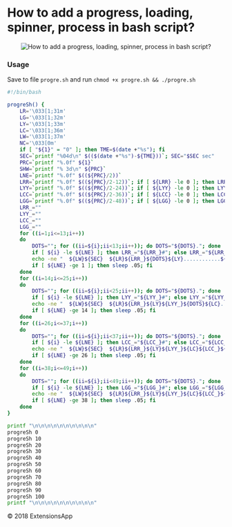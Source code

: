 # How to add a progress, loading, spinner, process in bash script?

<p align="center"><img src="https://raw.githubusercontent.com/extensionsapp/progre.sh/master/progreSh.gif" alt="How to add a progress, loading, spinner, process in bash script?" title="How to add a progress, loading, spinner, process in bash script?"></p>

### Usage

Save to file `progre.sh` and run `chmod +x progre.sh && ./progre.sh`

```bash
#!/bin/bash

progreSh() {
    LR='\033[1;31m'
    LG='\033[1;32m'
    LY='\033[1;33m'
    LC='\033[1;36m'
    LW='\033[1;37m'
    NC='\033[0m'
    if [ "${1}" = "0" ]; then TME=$(date +"%s"); fi
    SEC=`printf "%04d\n" $(($(date +"%s")-${TME}))`; SEC="$SEC sec"
    PRC=`printf "%.0f" ${1}`
    SHW=`printf "% 3d\n" ${PRC}`
    LNE=`printf "%.0f" $((${PRC}/2))`
    LRR=`printf "%.0f" $((${PRC}/2-12))`; if [ ${LRR} -le 0 ]; then LRR=0; fi;
    LYY=`printf "%.0f" $((${PRC}/2-24))`; if [ ${LYY} -le 0 ]; then LYY=0; fi;
    LCC=`printf "%.0f" $((${PRC}/2-36))`; if [ ${LCC} -le 0 ]; then LCC=0; fi;
    LGG=`printf "%.0f" $((${PRC}/2-48))`; if [ ${LGG} -le 0 ]; then LGG=0; fi;
    LRR_=""
    LYY_=""
    LCC_=""
    LGG_=""
    for ((i=1;i<=13;i++))
    do
    	DOTS=""; for ((ii=${i};ii<13;ii++)); do DOTS="${DOTS}."; done
    	if [ ${i} -le ${LNE} ]; then LRR_="${LRR_}#"; else LRR_="${LRR_}."; fi
    	echo -ne "  ${LW}${SEC}  ${LR}${LRR_}${DOTS}${LY}............${LC}............${LG}............  ${SHW}%${NC}\r"
    	if [ ${LNE} -ge 1 ]; then sleep .05; fi
    done
    for ((i=14;i<=25;i++))
    do
    	DOTS=""; for ((ii=${i};ii<25;ii++)); do DOTS="${DOTS}."; done
    	if [ ${i} -le ${LNE} ]; then LYY_="${LYY_}#"; else LYY_="${LYY_}."; fi
    	echo -ne "  ${LW}${SEC}  ${LR}${LRR_}${LY}${LYY_}${DOTS}${LC}............${LG}............  ${SHW}%${NC}\r"
    	if [ ${LNE} -ge 14 ]; then sleep .05; fi
    done
    for ((i=26;i<=37;i++))
    do
    	DOTS=""; for ((ii=${i};ii<37;ii++)); do DOTS="${DOTS}."; done
    	if [ ${i} -le ${LNE} ]; then LCC_="${LCC_}#"; else LCC_="${LCC_}."; fi
    	echo -ne "  ${LW}${SEC}  ${LR}${LRR_}${LY}${LYY_}${LC}${LCC_}${DOTS}${LG}............  ${SHW}%${NC}\r"
    	if [ ${LNE} -ge 26 ]; then sleep .05; fi
    done
    for ((i=38;i<=49;i++))
    do
    	DOTS=""; for ((ii=${i};ii<49;ii++)); do DOTS="${DOTS}."; done
    	if [ ${i} -le ${LNE} ]; then LGG_="${LGG_}#"; else LGG_="${LGG_}."; fi
    	echo -ne "  ${LW}${SEC}  ${LR}${LRR_}${LY}${LYY_}${LC}${LCC_}${LG}${LGG_}${DOTS}  ${SHW}%${NC}\r"
    	if [ ${LNE} -ge 38 ]; then sleep .05; fi
    done
}

printf "\n\n\n\n\n\n\n\n\n\n"
progreSh 0
progreSh 10
progreSh 20
progreSh 30
progreSh 40
progreSh 50
progreSh 60
progreSh 70
progreSh 80
progreSh 90
progreSh 100
printf "\n\n\n\n\n\n\n\n\n\n"
```

© 2018 ExtensionsApp